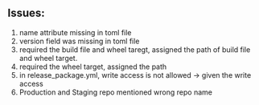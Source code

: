 ## Issues:
1. name attribute missing in toml file
2. version field was missing in toml file
3. required the build file and wheel taregt, assigned the path of build file and wheel target.
4. required the wheel target, assigned the path
5. in release_package.yml, write access is not allowed -> given the write access
6. Production and Staging repo mentioned wrong repo name